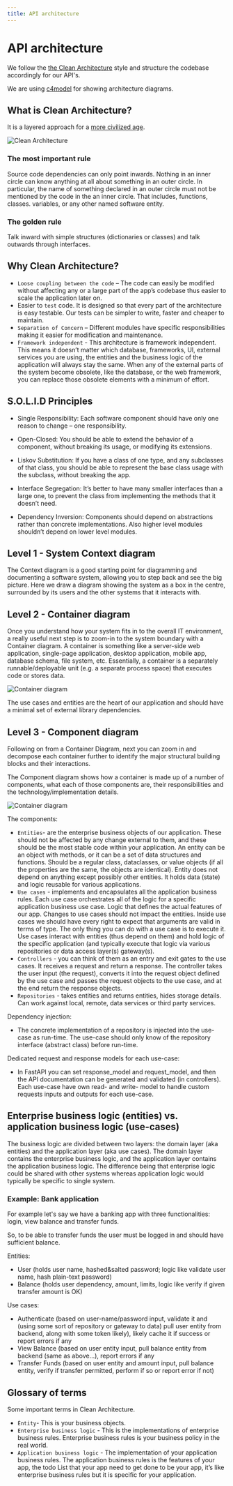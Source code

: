 ```yaml
---
title: API architecture
---
```


API architecture
=============

We follow the [the Clean Architecture](https://blog.cleancoder.com/uncle-bob/2012/08/13/the-clean-architecture.html) style and structure the codebase accordingly for our API's.

We are using [c4model](https://c4model.com) for showing architecture diagrams.

## What is Clean Architecture?

It is a layered approach for a [more civilized age](https://www.youtube.com/watch?v=wtCQalq7L-E).

![Clean Architecture](/img/clean-architecture.png)

### The most important rule

Source code dependencies can only point inwards. Nothing in an inner circle can know anything at all about something in an outer circle. In particular, the name of something declared in an outer circle must not be mentioned by the code in the an inner circle. That includes, functions, classes. variables, or any other named software entity.

### The golden rule

Talk inward with simple structures (dictionaries or classes) and talk outwards through interfaces.

## Why Clean Architecture?

* `Loose coupling between the code` – The code can easily be modified without affecting any or a large part of the app’s codebase thus easier to scale the application later on.
* Easier to `test` code. It is designed so that every part of the architecture is easy testable. Our tests can be simpler to write, faster and cheaper to maintain.
* `Separation of Concern` – Different modules have specific responsibilities making it easier for modification and maintenance.
* `Framework independent` - This architecture is framework independent. This means it doesn’t matter which database, frameworks, UI, external services you are using, the entities and the business logic of the application will always stay the same. When any of the external parts of the system become obsolete, like the database, or the web framework, you can replace those obsolete elements with a minimum of effort.

## S.O.L.I.D Principles

* Single Responsibility: Each software component should have only one reason to change – one responsibility.

* Open-Closed: You should be able to extend the behavior of a component, without breaking its usage, or modifying its extensions.

* Liskov Substitution: If you have a class of one type, and any subclasses of that class, you should be able to represent the base class usage with the subclass, without breaking the app.

* Interface Segregation: It’s better to have many smaller interfaces than a large one, to prevent the class from implementing the methods that it doesn’t need.

* Dependency Inversion: Components should depend on abstractions rather than concrete implementations. Also higher level modules shouldn’t depend on lower level modules.

## Level 1 - System Context diagram

The Context diagram is a good starting point for diagramming and documenting a software system, allowing you to step back and see the big picture. Here we draw a diagram showing the system as a box in the centre, surrounded by its users and the other systems that it interacts with.

## Level 2 - Container diagram

Once you understand how your system fits in to the overall IT environment, a really useful next step is to zoom-in to the system boundary with a Container diagram. A container is something like a server-side web application, single-page application, desktop application, mobile app, database schema, file system, etc. Essentially, a container is a separately runnable/deployable unit (e.g. a separate process space) that executes code or stores data.

![Container diagram](/img/api-level-2.svg)

The use cases and entities are the heart of our application and should have a minimal set of external library dependencies.

## Level 3 - Component diagram

Following on from a Container Diagram, next you can zoom in and decompose each container further to identify the major structural building blocks and their interactions.

The Component diagram shows how a container is made up of a number of components, what each of those components are, their responsibilities and the technology/implementation details.

![Container diagram](/img/api-level-3.svg)


The components:

- `Entities`- are the enterprise business objects of our application. These should not be affected by any change external to them, and these should be the most stable code within your application. An entity can be an object with methods, or it can be a set of data structures and functions. Should be a regular class, dataclasses, or value objects (if all the properties are the same, the objects are identical). Entity does not depend on anything except possibly other entities. It holds data (state) and logic reusable for various applications.
- `Use cases` - implements and encapsulates all the application business rules. Each use case orchestrates all of the logic for a specific application business use case. Logic that defines the actual features of our app. Changes to use cases should not impact the entities. Inside use cases we should have every right to expect that arguments are valid in terms of type. The only thing you can do with a use case is to execute it. Use cases interact with entities (thus depend on them) and hold logic of the specific application (and typically execute that logic via various repositories or data access layer(s) gateway(s).
- `Controllers` - you can think of them as an entry and exit gates to the use cases. It receives a request and return a response. The controller takes the user input (the request), converts it into the request object defined by the use case and passes the request objects to the use case, and at the end return the response objects.
- `Repositories` - takes entities and returns entities, hides storage details. Can work against local, remote, data services or third party services.

Dependency injection:
- The concrete implementation of a repository is injected into the use-case as run-time. The use-case should only know of the repository interface (abstract class) before run-time.

Dedicated request and response models for each use-case:
- In FastAPI you can set response_model and request_model, and then the API documentation can be generated and validated (in controllers). Each use-case have own read- and write- model to handle custom requests inputs and outputs for each use-case.

## Enterprise business logic (entities) vs. application business logic (use-cases)

The business logic are divided between two layers: the domain layer (aka entities) and the application layer (aka use cases). The domain layer contains the enterprise business logic, and the application layer contains the application business logic. The difference being that enterprise logic could be shared with other systems whereas application logic would typically be specific to single system.

### Example: Bank application

For example let's say we have a banking app with three functionalities: login, view balance and transfer funds.

So, to be able to transfer funds the user must be logged in and should have sufficient balance.

Entities:
  * User (holds user name, hashed&salted password; logic like validate user name, hash plain-text password)
  * Balance (holds user dependency, amount, limits, logic like verify if given transfer amount is OK)

Use cases:
  * Authenticate (based on user-name/password input, validate it and (using some sort of repository or gateway to data) pull user entity from backend, along with some token likely), likely cache it if success or report errors if any
  * View Balance (based on user entity input, pull balance entity from backend (same as above...), report errors if any
  * Transfer Funds (based on user entity and amount input, pull balance entity, verify if transfer permitted, perform if so or report error if not)

## Glossary of terms

Some important terms in Clean Architecture.

- `Èntity`- This is your business objects.
- `Enterprise business logic` - This is the implementations of enterprise business rules.  Enterprise business rules is your business policy in the real world.
- `Application business logic` - The implementation of your application business rules. The application business rules is the features of your app, the todo List that your app need to get done to be your app, it’s like enterprise business rules but it is specific for your application.
